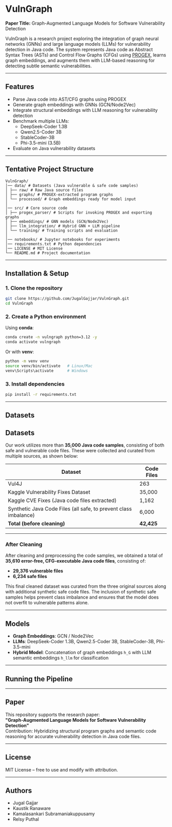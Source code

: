 # VulnGraph

**Paper Title:** Graph-Augmented Language Models for Software Vulnerability Detection

VulnGraph is a research project exploring the integration of graph neural networks (GNNs) and large language models (LLMs) for vulnerability detection in Java code. The system represents Java code as Abstract Syntax Trees (ASTs) and Control Flow Graphs (CFGs) using [PROGEX](https://github.com/ghaffarian/progex), learns graph embeddings, and augments them with LLM-based reasoning for detecting subtle semantic vulnerabilities.

---

## Features

- Parse Java code into AST/CFG graphs using PROGEX
- Generate graph embeddings with GNNs (GCN/Node2Vec)
- Integrate structural embeddings with LLM reasoning for vulnerability detection
- Benchmark multiple LLMs:
  - DeepSeek-Coder 1.3B
  - Qwen2.5-Coder 3B
  - StableCoder-3B
  - Phi-3.5-mini (3.5B)
- Evaluate on Java vulnerability datasets

---

## Tentative Project Structure

```
VulnGraph/
│── data/ # Datasets (Java vulnerable & safe code samples)
│ ├── raw/ # Raw Java source files
│ ├── graphs/ # PROGEX-extracted program graphs
│ └── processed/ # Graph embeddings ready for model input
│
│── src/ # Core source code
│ ├── progex_parser/ # Scripts for invoking PROGEX and exporting graphs
│ ├── embeddings/ # GNN models (GCN/Node2Vec)
│ ├── llm_integration/ # Hybrid GNN + LLM pipeline
│ └── training/ # Training scripts and evaluation
│
│── notebooks/ # Jupyter notebooks for experiments
│── requirements.txt # Python dependencies
│── LICENSE # MIT License
└── README.md # Project documentation
```

---

## Installation & Setup

### 1. Clone the repository

```bash
git clone https://github.com/JugalGajjar/VulnGraph.git
cd VulnGraph
```

### 2. Create a Python environment

Using **conda**:

```bash
conda create -n vulngraph python=3.12 -y
conda activate vulngraph
```

Or with **venv**:

```bash
python -m venv venv
source venv/bin/activate   # Linux/Mac
venv\Scripts\activate      # Windows
```

### 3. Install dependencies

```bash
pip install -r requirements.txt
```

---

## Datasets

## Datasets

Our work utilizes more than **35,000 Java code samples**, consisting of both safe and vulnerable code files. These were collected and curated from multiple sources, as shown below:

| Dataset                                                          | Code Files |
| ---------------------------------------------------------------- | ---------- |
| Vul4J                                                            | 263        |
| Kaggle Vulnerability Fixes Dataset                               | 35,000     |
| Kaggle CVE Fixes (Java code files extracted)                     | 1,162      |
| Synthetic Java Code Files (all safe, to prevent class imbalance) | 6,000      |
| **Total (before cleaning)**                                      | **42,425** |

---

### After Cleaning

After cleaning and preprocessing the code samples, we obtained a total of **35,610 error-free, CFG-executable Java code files**, consisting of:

- **29,376 vulnerable files**
- **6,234 safe files**

This final cleaned dataset was curated from the three original sources along with additional synthetic safe code files. The inclusion of synthetic safe samples helps prevent class imbalance and ensures that the model does not overfit to vulnerable patterns alone.

---

## Models

- **Graph Embeddings**: GCN / Node2Vec
- **LLMs**: DeepSeek-Coder 1.3B, Qwen2.5-Coder 3B, StableCoder-3B, Phi-3.5-mini
- **Hybrid Model**: Concatenation of graph embeddings `h_G` with LLM semantic embeddings `h_llm` for classification

---

## Running the Pipeline

---

## Paper

This repository supports the research paper:  
**"Graph-Augmented Language Models for Software Vulnerability Detection"**  
Contribution: Hybridizing structural program graphs and semantic code reasoning for accurate vulnerability detection in Java code files.

---

## License

MIT License – free to use and modify with attribution.

---

## Authors

- Jugal Gajjar
- Kaustik Ranaware
- Kamalasankari Subramaniakuppusamy
- Relsy Puthal
